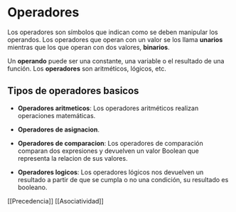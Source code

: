 # Operadores
Los operadores son símbolos que indican como se deben manipular los operandos. Los operadores que operan con un valor se los llama **unarios** mientras que los que operan con dos valores, **binarios**.

Un **operando** puede ser una constante, una variable o el resultado de una función. Los **operadores** son aritméticos, lógicos, etc.

## Tipos de operadores basicos

- **Operadores aritmeticos**: Los operadores aritméticos realizan operaciones matemáticas.

- **Operadores de asignacion**.

- **Operadores de comparacion**: Los operadores de comparación comparan dos expresiones y devuelven un valor Boolean que representa la relacion de sus valores.

- **Operadores logicos**: Los operadores lógicos nos devuelven un resultado a partir de que se cumpla o no una condición, su resultado es booleano.

[[Precedencia]]
[[Asociatividad]]



